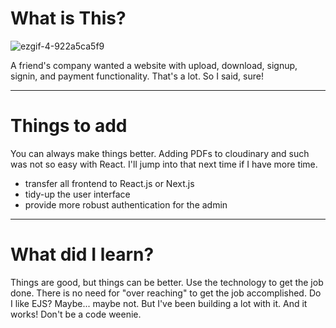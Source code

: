 # What is This?
![ezgif-4-922a5ca5f9](https://user-images.githubusercontent.com/57625094/192662711-bf35d50c-e433-4500-891d-856abbfa494b.gif)

A friend's company wanted a website with upload, download, signup, signin, and payment functionality. That's a lot. So I said, sure!

---

# Things to add
You can always make things better. Adding PDFs to cloudinary and such was not so easy with React. I'll jump into that next time if I have more time. 
- transfer all frontend to React.js or Next.js
- tidy-up the user interface
- provide more robust authentication for the admin

---

# What did I learn?
Things are good, but things can be better. Use the technology to get the job done. There is no need for "over reaching" to get the job accomplished. Do I like EJS? Maybe... maybe not. But I've been building a lot with it. And it works! Don't be a code weenie.
